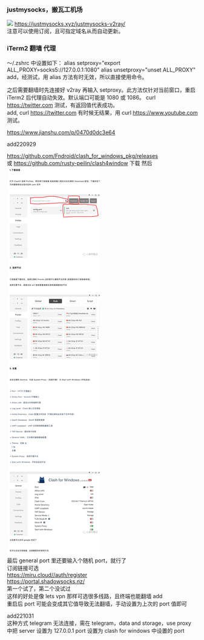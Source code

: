 ### justmysocks，搬瓦工机场

![](img/2022-06-15-18-24-55.png)
https://justmysocks.xyz/justmysocks-v2ray/  
注意可以使用订阅，且可指定域名从而自动更新。

### iTerm2 翻墙 代理

～/.zshrc 中设置如下：
alias setproxy="export ALL_PROXY=socks5://127.0.0.1:1080"
alias unsetproxy="unset ALL_PROXY"
add，经测试，用 alias 方法有时无效，所以直接使用命令。

之后需要翻墙时先连接好 v2ray 再输入 setproxy。此方法仅针对当前窗口，重启 iTerm2 后代理自动失效。默认端口可能是 1080 或 1086。
curl https://twitter.com 测试，有返回值代表成功。  
add, curl https://twitter.com 有时候无结果，用 curl https://www.youtube.com 测试。

https://www.jianshu.com/p/0470d0dc3e64

add220929

https://github.com/Fndroid/clash_for_windows_pkg/releases  
或 https://github.com/rusty-peilin/clash4window 下载
然后  
![](./img/2022-09-29-17-10-48.png)  
最后 general port 里还要输入个随机 port，就行了  
订阅链接可选  
https://miru.cloud//auth/register  
https://portal.shadowsocks.nz/  
第一个试了，第二个没试过  
这样的好处是像 lets vpn 那样可选很多线路，且终端也能翻墙
add  
重启后 port 可能会变成其它值导致无法翻墙，手动设置为上次的 port 值即可

add221031  
这种方式 telegram 无法连接，需在 telegram，data and storage，use proxy 中把 server 设置为 127.0.0.1 port 设置为 clash for windows 中设置的 port

